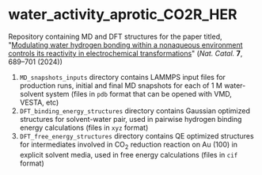 # water_activity_aprotic_CO2R_HER
Repository containing MD and DFT structures for the paper titled, "[Modulating water hydrogen bonding within a nonaqueous environment controls its reactivity in electrochemical transformations](https://doi.org/10.1038/s41929-024-01162-z)" (*Nat. Catal.* **7**, 689–701 (2024))

1. `MD_snapshots_inputs` directory contains LAMMPS input files for production runs, initial and final MD snapshots for each of 1 M water-solvent system (files in `pdb` format that can be opened with VMD, VESTA, etc)
2. `DFT_binding_energy_structures` directory contains Gaussian optimized structures for solvent-water pair, used in pairwise hydrogen binding energy calculations (files in `xyz` format)
3. `DFT_free_energy_structures` directory contains QE optimized structures for intermediates involved in CO$_2$ reduction reaction on Au (100) in explicit solvent media, used in free energy calculations (files in `cif` format)
